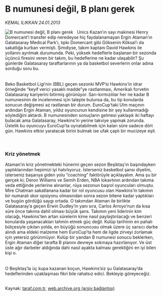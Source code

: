 # B numunesi değil, B planı gerek

*KEMAL ILIKKAN 24.01.2013*

<div class="yazi"><img align="left" alt="B numunesi değil, B planı gerek" border="0" src="http://www.taraf.com.tr/fotoraflar/makaleler/b-numunesi-degil-b-plani-gerek_2424_orijinal.jpg" style="border-right-width:10px; border-color:#FFFFFF"/>Unics Kazan’ın sayı makinesi Henry Domercant’i transfer edip neredeyse hiç faydalanamayan Ergin Ataman’ın Galatasaray Medical Park’ı, tıpkı Domercant gibi Göksenin Köksal’ı da sakatlığa kurban vermişti. Şimdiyse, takım kaptanı David Hawkins ile yollarını ayrılmak durumunda. Peki, yüksek hedeflerle başlanan bir sezonda üçüncü firesini veren bir takım, bu hedeflerine ne kadar ulaşabilir? Şu günlerde Galatasaray taraftarlarının ya da basketbol severlerin onlar adına sorduğu soru bu.<br/><br/><br/>Beko Basketbol Ligi’nin (BBL) geçen sezonki MVP’si Hawkins’in idrar örneğinde “keyif verici yasaklı madde”ye rastlanması, Amerikalı forvetin Galatasaray kariyerini bitirmiş görünüyor. Sarı-kırmızılılar her ne kadar B numunesinin de incelenmesi için talepte bulunsa da, bu tip konularda sonucun değişmesi az rastlanan bir durum. EuroCup’taki Ulm maçının ardından Ergin Ataman, yıldız oyuncunun kendisine bir şey kullanmadığı söylediğini aktardı. B numunesinden sonuçların gelmesi yaklaşık iki haftayı bulacak ama Galatasaray, Hawkins’in yerine takviye yapmak zorunda. Üstelik bu oyuncuyu EuroCup’ta oynatabilmek için kalan süre sadece dört gün. Hawkins etkisi yaratacak birini bulmak ise ufak çaplı bir mucizeye eşit.<br/><br/><br/><h3>Kriz yönetmek</h3>Ataman’ın kriz yönetmekteki hünerini geçen sezon Beşiktaş’ın başındayken yaptıklarından hepimizi iyi hatırlıyoruz. İsterseniz basketbol şansı diyelim, isterseniz başarıya giden yolu “coaching” faktörüyle açıklayalım. Ama şu bir gerçek ki; Deron Williams ve Semih Erden, NBA lokavtının ardından takıma veda ettiğinde yerlerine alınanlar, rüya sezonun başrol oyuncuları olmuştu. Mire Chatman sakatlanana kadar bir rol oyuncusu olan Hawkins’in takımın bir numaralı skor opsiyonu olmasından sonra sezon bitene kadar yaptıkları ve bugün gördüğü saygı ortada. O takımdan Ataman ile birlikte Galatasaray’a geçen Erwin Dudley’in yanı sıra, Carlos Arroyo’nun da kısa süre önce takıma dahil olması büyük şans. Takımın yeni liderinin kim olacağı, Hawkins’ten artan sürelerin kime nasıl paylaştırılacağı ve benzeri konularda yaşanacakları tahmin etmek güç değil. Kulüp tarihinin en pahalı bütçesiyle çıkılan yolda, en büyüğü sonuncusu olmak üzere üç sarsıcı darbe alındı ama eldeki malzeme hem EuroCup’ta hem de ligde zirveyi zorlamak için yetersiz görünmüyor. Kulüp bir yandan B numunesi sonucu beklerken, Ergin Ataman diğer tarafta B planını devreye sokmaya hazırlanıyor. Ve üst üste ağır darbeler aldığında dahi nasıl ayakta kalması gerektiğini en iyi bilen kişi o.<br/><br/><br/>O Beşiktaş’la üç kupa kazanan koçun, Hawkins’siz şu Galatasaray’da hedeflerinden uzaklaşması fikri bile rahatsız edici. Bekleyip göreyeceğiz.<br/><br/>
</div>

Kaynak: [taraf.com.tr](http://www.taraf.com.tr/kemal-ilikkan/makale-b-numunesi-degil-b-plani-gerek.htm), [web.archive.org (arşiv bağlantısı)](http://web.archive.org/web/20131107125026/http://www.taraf.com.tr/kemal-ilikkan/makale-b-numunesi-degil-b-plani-gerek.htm)
